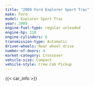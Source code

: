 ```yaml
---
title: "2009 Ford Explorer Sport Trac"
make: Ford
model: Explorer Sport Trac
year: 2009
engine-fuel-type: regular unleaded
engine-hp: 210
engine-cylinders: 6
transmission-type: Automatic
driven-wheels: Rear wheel drive
number-of-doors: 4
market-category: Crossover
vehicle-size: Compact
vehicle-style: Crew Cab Pickup
---
```


{{< car_info >}}
